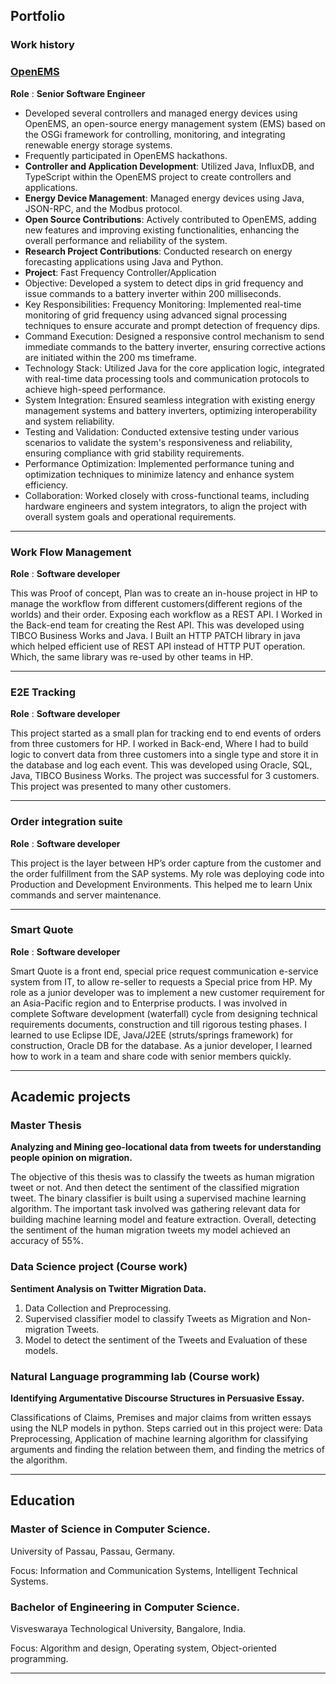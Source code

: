 ## Portfolio

### Work history 

### [OpenEMS](https://github.com/OpenEMS/openems)

**Role** : **Senior Software Engineer**

- Developed several controllers and managed energy devices using OpenEMS, an open-source energy management system (EMS) based on the OSGi framework for controlling, monitoring, and integrating renewable energy storage systems.
- Frequently participated in OpenEMS hackathons.
- **Controller and Application Development**: Utilized Java, InfluxDB, and TypeScript within the OpenEMS project to create controllers and applications.
- **Energy Device Management**: Managed energy devices using Java, JSON-RPC, and the Modbus protocol.
- **Open Source Contributions**: Actively contributed to OpenEMS, adding new features and improving existing functionalities, enhancing the overall performance and reliability of the system.
- **Research Project Contributions**: Conducted research on energy forecasting applications using Java and Python.
- **Project**: Fast Frequency Controller/Application
- Objective: Developed a system to detect dips in grid frequency and issue commands to a battery inverter within 200 milliseconds.
- Key Responsibilities: Frequency Monitoring: Implemented real-time monitoring of grid frequency using advanced signal processing techniques to ensure accurate and prompt detection of frequency dips.
- Command Execution: Designed a responsive control mechanism to send immediate commands to the battery inverter, ensuring corrective actions are initiated within the 200 ms timeframe.
- Technology Stack: Utilized Java for the core application logic, integrated with real-time data processing tools and communication protocols to achieve high-speed performance.
- System Integration: Ensured seamless integration with existing energy management systems and battery inverters, optimizing interoperability and system reliability.
- Testing and Validation: Conducted extensive testing under various scenarios to validate the system's responsiveness and reliability, ensuring compliance with grid stability requirements.
- Performance Optimization: Implemented performance tuning and optimization techniques to minimize latency and enhance system efficiency.
- Collaboration: Worked closely with cross-functional teams, including hardware engineers and system integrators, to align the project with overall system goals and operational requirements.

---
### Work Flow Management

**Role** : **Software developer**

This was Proof of concept, Plan was to create an in-house project in HP to manage the
workflow from different customers(different regions of the worlds) and their order.
Exposing each workflow as a REST API. I Worked in the Back-end team for creating the Rest
API. This was developed using TIBCO Business Works and Java. I Built an HTTP PATCH
library in java which helped efficient use of REST API instead of HTTP PUT operation. Which,
the same library was re-used by other teams in HP.

---

### E2E Tracking

**Role** : **Software developer**

This project started as a small plan for tracking end to end events of orders from three
customers for HP. I worked in Back-end, Where I had to build logic to convert data from
three customers into a single type and store it in the database and log each event. This was
developed using Oracle, SQL, Java, TIBCO Business Works. The project was successful for 3
customers. This project was presented to many other customers.

---

### Order integration suite

**Role** : **Software developer**

This project is the layer between HP’s order capture from the customer and the order
fulfillment from the SAP systems. My role was deploying code into Production and
Development Environments. This helped me to learn Unix commands and server
maintenance.

---

### Smart Quote

**Role** : **Software developer**

Smart Quote is a front end, special price request communication e-service system from IT,
to allow re-seller to requests a Special price from HP. My role as a junior developer was to
implement a new customer requirement for an Asia-Pacific region and to Enterprise
products. I was involved in complete Software development (waterfall) cycle from
designing technical requirements documents, construction and till rigorous testing phases.
I learned to use Eclipse IDE, Java/J2EE (struts/springs framework) for construction, Oracle
DB for the database. As a junior developer, I learned how to work in a team and share code
with senior members quickly.

---

## Academic projects
### Master Thesis

**Analyzing and Mining geo-locational data from tweets for understanding people
opinion on migration.**

The objective of this thesis was to classify the tweets as human migration tweet or not. And
then detect the sentiment of the classified migration tweet. The binary classifier is built
using a supervised machine learning algorithm. The important task involved was gathering
relevant data for building machine learning model and feature extraction. Overall,
detecting the sentiment of the human migration tweets my model achieved an accuracy of
55%.

### Data Science project (Course work)

**Sentiment Analysis on Twitter Migration Data.**
1. Data Collection and Preprocessing.
1. Supervised classifier model to classify Tweets as Migration and Non-migration Tweets.
1. Model to detect the sentiment of the Tweets and Evaluation of these models.

### Natural Language programming lab (Course work)

**Identifying Argumentative Discourse Structures in Persuasive Essay.**

Classifications of Claims, Premises and major claims from written essays using the NLP
models in python. Steps carried out in this project were: Data Preprocessing, Application of
machine learning algorithm for classifying arguments and finding the relation between
them, and finding the metrics of the algorithm.

---
## Education
### Master of Science in Computer Science.

University of Passau, Passau, Germany.

Focus: Information and Communication Systems, Intelligent Technical Systems.

### Bachelor of Engineering in Computer Science.

Visveswaraya Technological University, Bangalore, India.

Focus: Algorithm and design, Operating system, Object-oriented programming.


---







